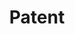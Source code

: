 ---
category: cp
title: Patent
definition: A right, granted by a government, which allows the patent holder to exclude others from making, using, or commercializing an invention for a period of time, typically 20 years. To be patented, an invention must be novel, non-obvious, and useful. The patent holder must publicly disclose how to make and use the invention in the patent application.
---